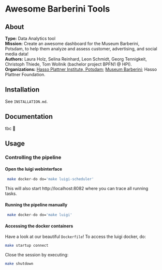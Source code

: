 # Awesome Barberini Tools

## About

**Type:** Data Analytics tool  
**Mission:** Create an awesome dashboard for the Museum Barberini, Potsdam, to help them analyze and assess customer, advertising, and social media data!  
**Authors:** Laura Holz, Selina Reinhard, Leon Schmidt, Georg Tennigkeit, Christoph Thiede, Tom Wollnik (bachelor project BPFN1 @ HPI).  
**Organizations:** [Hasso Plattner Institute, Potsdam](https://hpi.de/en); [Museum Barberini](https://www.museum-barberini.com/en/); Hasso Plattner Foundation.  

## Installation

See `INSTALLATION.md`.

## Documentation

tbc 🙂

## Usage

### Controlling the pipeline

#### Open the luigi webinterface

```bash
 make docker-do do='make luigi-scheduler'
```

This will also start http://localhost:8082 where you can trace all running tasks.

#### Running the pipeline manually

```bash
 make docker-do do='make luigi'
```

#### Accessing the docker containers

Have a look at our beautiful `Dockerfile`! To access the luigi docker, do:

```bash
make startup connect
```

Close the session by executing:

```bash
make shutdown
```

